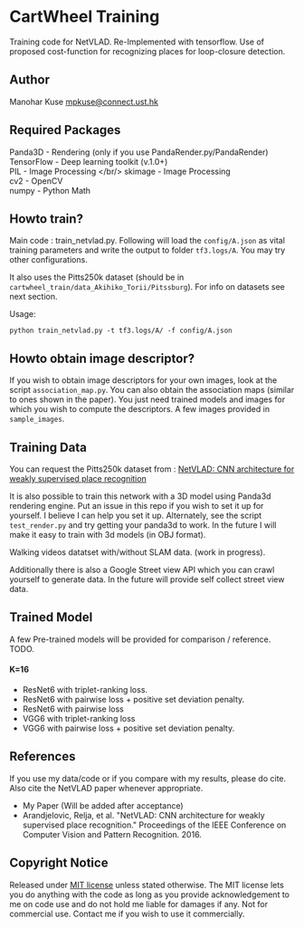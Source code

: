 # CartWheel Training
Training code for NetVLAD. Re-Implemented with tensorflow. Use of proposed cost-function for recognizing places for loop-closure detection.


## Author
Manohar Kuse <mpkuse@connect.ust.hk> <br/>


## Required Packages
Panda3D - Rendering (only if you use PandaRender.py/PandaRender)<br/>
TensorFlow - Deep learning toolkit (v.1.0+)<br/>
PIL - Image Processing </br/>
skimage - Image Processing <br/>
cv2 - OpenCV <br/>
numpy - Python Math


## Howto train?
Main code : train_netvlad.py. Following will load the `config/A.json` as vital training parameters
and write the output to folder `tf3.logs/A`. You may try other configurations.

It also uses the Pitts250k dataset (should be in `cartwheel_train/data_Akihiko_Torii/Pitssburg`). For info on datasets see next section.

Usage:
```
python train_netvlad.py -t tf3.logs/A/ -f config/A.json
```

## Howto obtain image descriptor?
If you wish to obtain image descriptors for your own images, look at the script `association_map.py`.
You can also obtain the association maps (similar to ones shown in the paper).
You just need trained models and images for which you wish to compute the
descriptors. A few images provided in `sample_images`.

## Training Data
You can request the Pitts250k dataset from : [NetVLAD: CNN architecture for weakly supervised place recognition](http://www.di.ens.fr/willow/research/netvlad/)

It is also possible to train this network with a 3D model using Panda3d rendering engine. Put an issue in this repo if you wish to set it up for yourself. I believe I can help you set it up.
Alternately, see the script `test_render.py` and try getting your panda3d to work. In the
future I will make it easy to train with 3d models (in OBJ format).

Walking videos datatset with/without SLAM data. (work in progress).

Additionally there is also a Google Street view API which you can crawl yourself to generate data.
In the future will provide self collect street view data.

## Trained Model
A few Pre-trained models will be provided for comparison / reference. TODO.

#### K=16
- ResNet6 with triplet-ranking loss.
- ResNet6 with pairwise loss + positive set deviation penalty.
- ResNet6 with pairwise loss
- VGG6 with triplet-ranking loss
- VGG6 with pairwise loss + positive set deviation penalty.

## References
If you use my data/code or if you compare with my results, please do cite. Also cite
the NetVLAD paper whenever appropriate.

- My Paper (Will be added after acceptance)
- Arandjelovic, Relja, et al. "NetVLAD: CNN architecture for weakly supervised place recognition." Proceedings of the IEEE Conference on Computer Vision and Pattern Recognition. 2016.

## Copyright Notice
Released under [MIT license](https://opensource.org/licenses/MIT) unless stated otherwise. The MIT license lets you do anything with the code as long as you provide acknowledgement to me on code use and do not hold me liable for damages if any. Not for commercial use. Contact me
if you wish to use it commercially.
